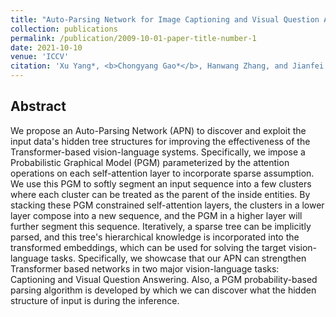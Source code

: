 ```yaml
---
title: "Auto-Parsing Network for Image Captioning and Visual Question Answering"
collection: publications
permalink: /publication/2009-10-01-paper-title-number-1
date: 2021-10-10
venue: 'ICCV'
citation: 'Xu Yang*, <b>Chongyang Gao*</b>, Hanwang Zhang, and Jianfei Cai. <i>Proceedings of the IEEE/CVF International Conference on Computer Vision (ICCV), 2021, pp. 2197-2207</i>.'
---
```


## Abstract
We propose an Auto-Parsing Network (APN) to discover and exploit the input data's hidden tree structures for improving the effectiveness of the Transformer-based vision-language systems. Specifically, we impose a Probabilistic Graphical Model (PGM) parameterized by the attention operations on each self-attention layer to incorporate sparse assumption. We use this PGM to softly segment an input sequence into a few clusters where each cluster can be treated as the parent of the inside entities. By stacking these PGM constrained self-attention layers, the clusters in a lower layer compose into a new sequence, and the PGM in a higher layer will further segment this sequence. Iteratively, a sparse tree can be implicitly parsed, and this tree's hierarchical knowledge is incorporated into the transformed embeddings, which can be used for solving the target vision-language tasks. Specifically, we showcase that our APN can strengthen Transformer based networks in two major vision-language tasks: Captioning and Visual Question Answering. Also, a PGM probability-based parsing algorithm is developed by which we can discover what the hidden structure of input is during the inference.